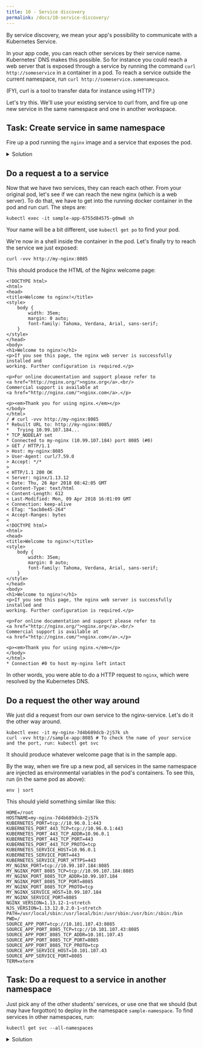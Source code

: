 ```yaml
---
title: 10 - Service discovery
permalink: /docs/10-service-discovery/
---
```


By service discovery, we mean your app's possibility to communicate with a Kubernetes Service.

In your app code, you can reach other services by their service name. Kubernetes' DNS makes this possible. So for instance you could reach a web server that is exposed through a service by running the command
`curl http://someservice` in a container in a pod. To reach a service outside the current namespace, run
`curl http://someservice.somenamespace`.

(FYI, curl is a tool to transfer data for instance using HTTP.)

Let's try this. We'll use your existing service to curl from, and fire up one new service in the same namespace and one in another workspace.

## Task: Create service in same namespace

Fire up a pod running the `nginx` image and a service that exposes the pod.

<details>
 <summary>Solution</summary>
 <div markdown="1">

### Solution

```
kubectl create deployment my-nginx --image=ubuntu-k8s-1.local:nginx-curl
kubectl expose deployment my-nginx --port 8085 --target-port 80 # Your pod name will be different. Use kubectl get pods to get pod name.
```

 </div>
</details>

## Do a request a to a service

Now that we have two services, they can reach each other. From your original pod, let's see if we can reach the new nginx (which is a web server). To do that, we have to get into the running docker container in the pod and run curl. The steps are:

`kubectl exec -it sample-app-6755d84575-gdmw8 sh`

Your name will be a bit different, use `kubectl get po` to find your pod.

We're now in a shell inside the container in the pod. Let's finally try to reach the service we just exposed:

`curl -vvv http://my-nginx:8085`

This should produce the HTML of the Nginx welcome page:

```
<!DOCTYPE html>
<html>
<head>
<title>Welcome to nginx!</title>
<style>
    body {
        width: 35em;
        margin: 0 auto;
        font-family: Tahoma, Verdana, Arial, sans-serif;
    }
</style>
</head>
<body>
<h1>Welcome to nginx!</h1>
<p>If you see this page, the nginx web server is successfully installed and
working. Further configuration is required.</p>

<p>For online documentation and support please refer to
<a href="http://nginx.org/">nginx.org</a>.<br/>
Commercial support is available at
<a href="http://nginx.com/">nginx.com</a>.</p>

<p><em>Thank you for using nginx.</em></p>
</body>
</html>
/ # curl -vvv http://my-nginx:8085
* Rebuilt URL to: http://my-nginx:8085/
*   Trying 10.99.107.184...
* TCP_NODELAY set
* Connected to my-nginx (10.99.107.184) port 8085 (#0)
> GET / HTTP/1.1
> Host: my-nginx:8085
> User-Agent: curl/7.59.0
> Accept: */*
> 
< HTTP/1.1 200 OK
< Server: nginx/1.13.12
< Date: Thu, 26 Apr 2018 08:42:05 GMT
< Content-Type: text/html
< Content-Length: 612
< Last-Modified: Mon, 09 Apr 2018 16:01:09 GMT
< Connection: keep-alive
< ETag: "5acb8e45-264"
< Accept-Ranges: bytes
< 
<!DOCTYPE html>
<html>
<head>
<title>Welcome to nginx!</title>
<style>
    body {
        width: 35em;
        margin: 0 auto;
        font-family: Tahoma, Verdana, Arial, sans-serif;
    }
</style>
</head>
<body>
<h1>Welcome to nginx!</h1>
<p>If you see this page, the nginx web server is successfully installed and
working. Further configuration is required.</p>

<p>For online documentation and support please refer to
<a href="http://nginx.org/">nginx.org</a>.<br/>
Commercial support is available at
<a href="http://nginx.com/">nginx.com</a>.</p>

<p><em>Thank you for using nginx.</em></p>
</body>
</html>
* Connection #0 to host my-nginx left intact
```

In other words, you were able to do a HTTP request to `nginx`, which were resolved by the Kubernetes DNS.

## Do a request the other way around

We just did a request from our own service to the nginx-service. Let's do it the other way around.

```
kubectl exec -it my-nginx-7d4b689dcb-2j57k sh
curl -vvv http://sample-app:8085 # To check the name of your service and the port, run: kubectl get svc
```

It should produce whatever welcome page that is in the sample app.

By the way, when we fire up a new pod, all services in the same namespace are injected as environmental variables in the pod's containers. To see this, run (in the same pod as above):

```
env | sort
```

This should yield something similar like this:

```
HOME=/root
HOSTNAME=my-nginx-7d4b689dcb-2j57k
KUBERNETES_PORT=tcp://10.96.0.1:443
KUBERNETES_PORT_443_TCP=tcp://10.96.0.1:443
KUBERNETES_PORT_443_TCP_ADDR=10.96.0.1
KUBERNETES_PORT_443_TCP_PORT=443
KUBERNETES_PORT_443_TCP_PROTO=tcp
KUBERNETES_SERVICE_HOST=10.96.0.1
KUBERNETES_SERVICE_PORT=443
KUBERNETES_SERVICE_PORT_HTTPS=443
MY_NGINX_PORT=tcp://10.99.107.184:8085
MY_NGINX_PORT_8085_TCP=tcp://10.99.107.184:8085
MY_NGINX_PORT_8085_TCP_ADDR=10.99.107.184
MY_NGINX_PORT_8085_TCP_PORT=8085
MY_NGINX_PORT_8085_TCP_PROTO=tcp
MY_NGINX_SERVICE_HOST=10.99.107.184
MY_NGINX_SERVICE_PORT=8085
NGINX_VERSION=1.13.12-1~stretch
NJS_VERSION=1.13.12.0.2.0-1~stretch
PATH=/usr/local/sbin:/usr/local/bin:/usr/sbin:/usr/bin:/sbin:/bin
PWD=/
SOURCE_APP_PORT=tcp://10.101.107.43:8085
SOURCE_APP_PORT_8085_TCP=tcp://10.101.107.43:8085
SOURCE_APP_PORT_8085_TCP_ADDR=10.101.107.43
SOURCE_APP_PORT_8085_TCP_PORT=8085
SOURCE_APP_PORT_8085_TCP_PROTO=tcp
SOURCE_APP_SERVICE_HOST=10.101.107.43
SOURCE_APP_SERVICE_PORT=8085
TERM=xterm
```

## Task: Do a request to a service in another namespace

Just pick any of the other students' services, or use one that we should (but may have forgotton) to deploy in the namespace `sample-namespace`. To find services in other namespaces, run:

`kubectl get svc --all-namespaces`

<details>
	<summary>Solution</summary>
	<div markdown="1">

```
# Pick any pod in your namespace to do the request from
kubectl exec -it my-nginx-7d4b689dcb-2j57k sh

# Now in the pod, run
$ curl http://hello-nginx.sample-namespace:8086
```

</div>
</details>
